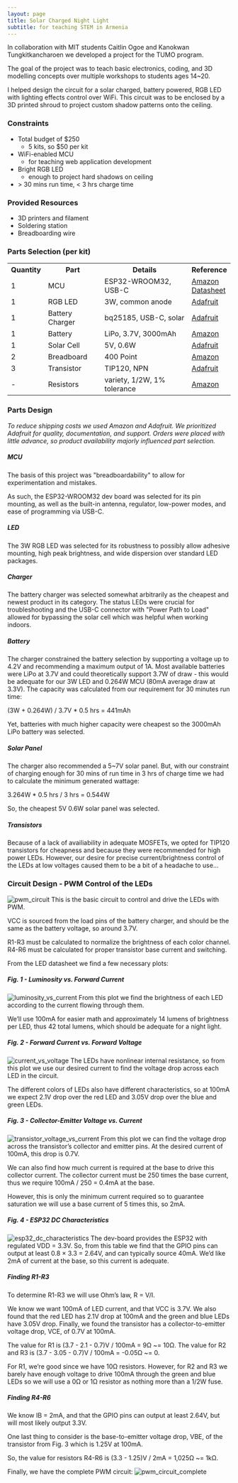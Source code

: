 ```yaml
---
layout: page
title: Solar Charged Night Light
subtitle: for teaching STEM in Armenia
---
```

In collaboration with MIT students Caitlin Ogoe and Kanokwan Tungkitkancharoen we developed a project for the TUMO program.

The goal of the project was to teach basic electronics, coding, and 3D modelling concepts over multiple workshops to students ages 14~20.

I helped design the circuit for a solar charged, battery powered, RGB LED with lighting effects control over WiFi. This circuit was to be enclosed by a 3D printed shroud to project custom shadow patterns onto the ceiling.

### Constraints
* Total budget of \$250
    * 5 kits, so \$50 per kit
* WiFi-enabled MCU 
    * for teaching web application development
* Bright RGB LED
    * enough to project hard shadows on ceiling
* \> 30 mins run time, \< 3 hrs charge time

### Provided Resources
* 3D printers and filament
* Soldering station
* Breadboarding wire

### Parts Selection (per kit)
<table>
  <tr>
    <th>Quantity</th>
    <th>Part</th>
    <th>Details</th>
    <th>Reference</th>
  </tr>
  <tr>
    <td>1</td>
    <td>MCU</td>
    <td>ESP32-WROOM32, USB-C</td>
    <td>
        <a href="https://a.co/d/eCImBkG">Amazon</a>
        <br>
        <a href="https://www.espressif.com/sites/default/files/documentation/esp32-wroom-32_datasheet_en.pdf">Datasheet</a></td>
  </tr>
  <tr>
    <td>1</td>
    <td>RGB LED</td>
    <td>3W, common anode</td>
    <td>
        <a href="https://cdn-shop.adafruit.com/product-files/2530/FD-3RGB-Y2.pdf">Adafruit</a>
  </tr>
  <tr>
    <td>1</td>
    <td>Battery Charger</td>
    <td>bq25185, USB-C, solar</td>
    <td>
        <a href="https://www.adafruit.com/product/6091">Adafruit</a>
  </tr>
  <tr>
    <td>1</td>
    <td>Battery</td>
    <td>LiPo, 3.7V, 3000mAh</td>
    <td>
        <a href="https://a.co/d/45iwyPS">Amazon</a>
  </tr>
  <tr>
    <td>1</td>
    <td>Solar Cell</td>
    <td>5V, 0.6W</td>
    <td>
        <a href="https://www.adafruit.com/product/5856">Adafruit</a>
  </tr>
  <tr>
    <td>2</td>
    <td>Breadboard</td>
    <td>400 Point</td>
    <td>
        <a href="https://a.co/d/azNvw7v">Amazon</a>
  </tr>
  <tr>
    <td>3</td>
    <td>Transistor</td>
    <td>TIP120, NPN</td>
    <td>
        <a href="https://cdn-shop.adafruit.com/datasheets/TIP120.pdf">Adafruit</a>
  </tr>
  <tr>
    <td>-</td>
    <td>Resistors</td>
    <td>variety, 1/2W, 1% tolerance</td>
    <td>
        <a href="https://a.co/d/11eQJZm">Amazon</a>
  </tr>
</table>

### Parts Design
*To reduce shipping costs we used Amazon and Adafruit. We prioritized Adafruit for quality, documentation, and support. Orders were placed with little advance, so product availability majorly influenced part selection.*

##### MCU
The basis of this project was "breadboardability" to allow for experimentation and mistakes.

As such, the ESP32-WROOM32 dev board was selected for its pin mounting, as well as the built-in antenna, regulator, low-power modes, and ease of programming via USB-C.

##### LED
The 3W RGB LED was selected for its robustness to possibly allow adhesive mounting, high peak brightness, and wide dispersion over standard LED packages.

##### Charger
The battery charger was selected somewhat arbitrarily as the cheapest and newest product in its category. The status LEDs were crucial for troubleshooting and the USB-C connector with "Power Path to Load" allowed for bypassing the solar cell which was helpful when working indoors. 

##### Battery
The charger constrained the battery selection by supporting a voltage up to 4.2V and recommending a maximum output of 1A. Most available batteries were LiPo at 3.7V and could theoretically support 3.7W of draw - this would be adequate for our 3W LED and 0.264W MCU (80mA average draw at 3.3V). The capacity was calculated from our requirement for 30 minutes run time:

(3W + 0.264W) / 3.7V * 0.5 hrs = 441mAh

Yet, batteries with much higher capacity were cheapest so the 3000mAh LiPo battery was selected.

##### Solar Panel
The charger also recommended a 5~7V solar panel. But, with our constraint of charging enough for 30 mins of run time in 3 hrs of charge time we had to calculate the minimum generated wattage:

3.264W * 0.5 hrs / 3 hrs = 0.544W

So, the cheapest 5V 0.6W solar panel was selected.

##### Transistors
Because of a lack of availiability in adequate MOSFETs, we opted for TIP120 transistors for cheapness and because they were recommended for high power LEDs. However, our desire for precise current/brightness control of the LEDs at low voltages caused them to be a bit of a headache to use...

### Circuit Design - PWM Control of the LEDs
![pwm_circuit](/assets/night_light/pwm_circuit.png)
This is the basic circuit to control and drive the LEDs with PWM.

VCC is sourced from the load pins of the battery charger, and should be the same as the battery voltage, so around 3.7V.

R1-R3 must be calculated to normalize the brightness of each color channel.
R4-R6 must be calculated for proper transistor base current and switching.

From the LED datasheet we find a few necessary plots:
##### Fig. 1 - Luminosity vs. Forward Current
![luminosity_vs_current](/assets/night_light/luminosity_vs_current.png)
From this plot we find the brightness of each LED according to the current flowing through them.

We’ll use 100mA for easier math and approximately 14 lumens of brightness per LED, thus 42 total lumens, which should be adequate for a night light.

##### Fig. 2 - Forward Current vs. Forward Voltage
![current_vs_voltage](/assets/night_light/current_vs_voltage.png)
The LEDs have nonlinear internal resistance, so from this plot we use our desired current to find the voltage drop across each LED in the circuit. 

The different colors of LEDs also have different characteristics, so at 100mA we expect 2.1V drop over the red LED and 3.05V drop over the blue and green LEDs.

##### Fig. 3 - Collector-Emitter Voltage vs. Current
![transistor_voltage_vs_current](/assets/night_light/transistor_voltage_vs_current.png)
From this plot we can find the voltage drop across the transistor’s collector and emitter pins. At the desired current of 100mA, this drop is 0.7V.

We can also find how much current is required at the base to drive this collector current. The collector current must be 250 times the base current, thus we require 100mA / 250 = 0.4mA at the base.

However, this is only the minimum current required so to guarantee saturation we will use a base current of 5 times this, so 2mA.

##### Fig. 4 - ESP32 DC Characteristics
![esp32_dc_characteristics](/assets/night_light/esp32_dc_characteristics.png)
The dev-board provides the ESP32 with regulated VDD = 3.3V.
So, from this table we find that the GPIO pins can output at least 0.8 × 3.3 = 2.64V, and can typically source 40mA.
We’d like 2mA of current at the base, so this current is adequate.

##### Finding R1-R3
To determine R1-R3 we will use Ohm’s law, R = V/I.

We know we want 100mA of LED current, and that VCC is 3.7V.
We also found that the red LED has 2.1V drop at 100mA and the green and blue LEDs have 3.05V drop.
Finally, we found the transistor has a collector-to-emitter voltage drop, VCE, of 0.7V at 100mA.

The value for R1 is (3.7 - 2.1 - 0.7)V / 100mA = 9Ω ~= 10Ω.
The value for R2 and R3 is (3.7 - 3.05 - 0.7)V / 100mA = -0.05Ω ~= 0.

For R1, we’re good since we have 10Ω resistors.
However, for R2 and R3 we barely have enough voltage to drive 100mA through the green and blue LEDs so we will use a 0Ω or 1Ω resistor as nothing more than a 1/2W fuse.

##### Finding R4-R6
We know IB = 2mA, and that the GPIO pins can output at least 2.64V, but will most likely output 3.3V.

One last thing to consider is the base-to-emitter voltage drop, VBE, of the transistor from Fig. 3 which is 1.25V at 100mA.

So, the value for resistors R4-R6 is (3.3 - 1.25)V / 2mA = 1,025Ω ~= 1kΩ.

Finally, we have the complete PWM circuit:
![pwm_circuit_complete](/assets/night_light/pwm_circuit_complete.png)